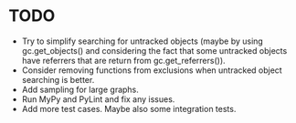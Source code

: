 # TODO

* Try to simplify searching for untracked objects (maybe by using gc.get_objects() and
  considering the fact that some untracked objects have referrers that are return from
  gc.get_referrers()).
* Consider removing functions from exclusions when untracked object searching is better.
* Add sampling for large graphs.
* Run MyPy and PyLint and fix any issues.
* Add more test cases. Maybe also some integration tests.
